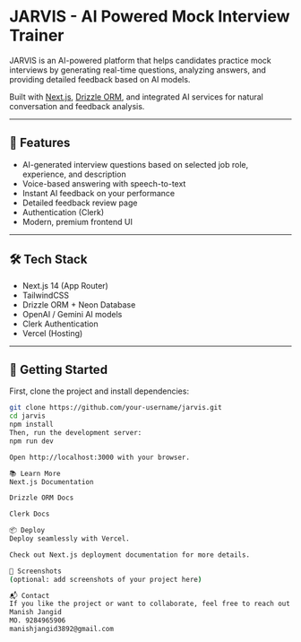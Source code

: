 # JARVIS - AI Powered Mock Interview Trainer

JARVIS is an AI-powered platform that helps candidates practice mock interviews by generating real-time questions, analyzing answers, and providing detailed feedback based on AI models.

Built with [Next.js](https://nextjs.org), [Drizzle ORM](https://orm.drizzle.team/), and integrated AI services for natural conversation and feedback analysis.

---

## 🚀 Features

- AI-generated interview questions based on selected job role, experience, and description
- Voice-based answering with speech-to-text
- Instant AI feedback on your performance
- Detailed feedback review page
- Authentication (Clerk)
- Modern, premium frontend UI

---

## 🛠️ Tech Stack

- Next.js 14 (App Router)
- TailwindCSS
- Drizzle ORM + Neon Database
- OpenAI / Gemini AI models
- Clerk Authentication
- Vercel (Hosting)

---

## 🧩 Getting Started

First, clone the project and install dependencies:

```bash
git clone https://github.com/your-username/jarvis.git
cd jarvis
npm install
Then, run the development server:
npm run dev

Open http://localhost:3000 with your browser.

📚 Learn More
Next.js Documentation

Drizzle ORM Docs

Clerk Docs

📦 Deploy
Deploy seamlessly with Vercel.

Check out Next.js deployment documentation for more details.

📸 Screenshots
(optional: add screenshots of your project here)

📬 Contact
If you like the project or want to collaborate, feel free to reach out!
Manish Jangid
MO. 9284965906
manishjangid3892@gmail.com